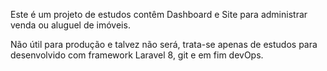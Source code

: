 Este é um projeto de estudos contêm Dashboard e Site para administrar venda ou aluguel de imóveis.

Não útil para produção e talvez não será, trata-se apenas de estudos para desenvolvido com framework Laravel 8, git e em fim devOps.
